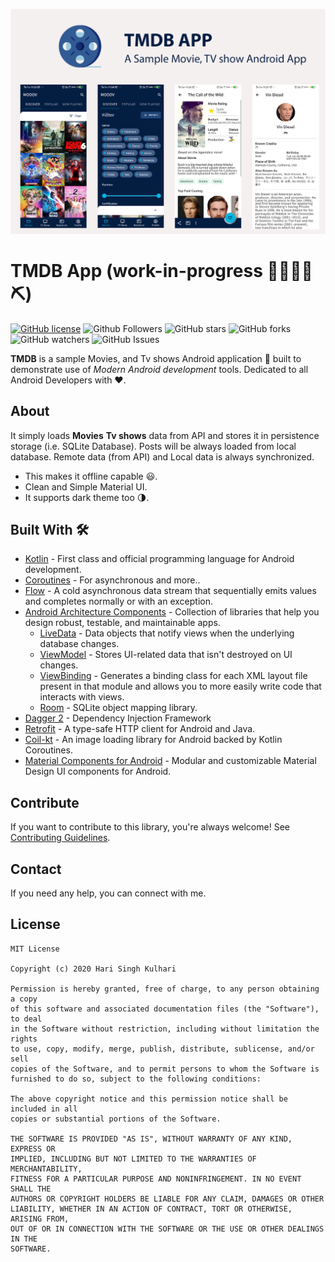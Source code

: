 ![](media/header.png)

# TMDB App (work-in-progress 👷🔧️👷‍♀️⛏)

[![GitHub license](https://img.shields.io/badge/License-MIT-blue.svg)](LICENSE)
![Github Followers](https://img.shields.io/github/followers/HariKulhari06?label=Follow&style=social)
![GitHub stars](https://img.shields.io/github/stars/HariKulhari06/tmdb_app?style=social)
![GitHub forks](https://img.shields.io/github/forks/HariKulhari06/tmdb_app?style=social)
![GitHub watchers](https://img.shields.io/github/watchers/HariKulhari06/tmdb_app?style=social)
![GitHub Issues](https://img.shields.io/github/issues/HariKulhari06/tmdb_app?style=social)

**TMDB** is a sample Movies, and Tv shows Android application 📱 built to demonstrate use of *Modern Android development* tools. Dedicated to all Android Developers with ❤️.


## About
It simply loads **Movies** **Tv shows** data from API and stores it in persistence storage (i.e. SQLite Database). Posts will be always loaded from local database. Remote data (from API) and Local data is always synchronized. 
- This makes it offline capable 😃. 
- Clean and Simple Material UI.
- It supports dark theme too 🌗.


## Built With 🛠
- [Kotlin](https://kotlinlang.org/) - First class and official programming language for Android development.
- [Coroutines](https://kotlinlang.org/docs/reference/coroutines-overview.html) - For asynchronous and more..
- [Flow](https://kotlin.github.io/kotlinx.coroutines/kotlinx-coroutines-core/kotlinx.coroutines.flow/-flow/) - A cold asynchronous data stream that sequentially emits values and completes normally or with an exception.
- [Android Architecture Components](https://developer.android.com/topic/libraries/architecture) - Collection of libraries that help you design robust, testable, and maintainable apps.
  - [LiveData](https://developer.android.com/topic/libraries/architecture/livedata) - Data objects that notify views when the underlying database changes.
  - [ViewModel](https://developer.android.com/topic/libraries/architecture/viewmodel) - Stores UI-related data that isn't destroyed on UI changes. 
  - [ViewBinding](https://developer.android.com/topic/libraries/view-binding) - Generates a binding class for each XML layout file present in that module and allows you to more easily write code that interacts with views.
  - [Room](https://developer.android.com/topic/libraries/architecture/room) - SQLite object mapping library.
- [Dagger 2](https://dagger.dev/) - Dependency Injection Framework
- [Retrofit](https://square.github.io/retrofit/) - A type-safe HTTP client for Android and Java.
- [Coil-kt](https://coil-kt.github.io/coil/) - An image loading library for Android backed by Kotlin Coroutines.
- [Material Components for Android](https://github.com/material-components/material-components-android) - Modular and customizable Material Design UI components for Android.

## Contribute
If you want to contribute to this library, you're always welcome!
See [Contributing Guidelines](CONTRIBUTING.md). 

## Contact
If you need any help, you can connect with me.

## License
```
MIT License

Copyright (c) 2020 Hari Singh Kulhari

Permission is hereby granted, free of charge, to any person obtaining a copy
of this software and associated documentation files (the "Software"), to deal
in the Software without restriction, including without limitation the rights
to use, copy, modify, merge, publish, distribute, sublicense, and/or sell
copies of the Software, and to permit persons to whom the Software is
furnished to do so, subject to the following conditions:

The above copyright notice and this permission notice shall be included in all
copies or substantial portions of the Software.

THE SOFTWARE IS PROVIDED "AS IS", WITHOUT WARRANTY OF ANY KIND, EXPRESS OR
IMPLIED, INCLUDING BUT NOT LIMITED TO THE WARRANTIES OF MERCHANTABILITY,
FITNESS FOR A PARTICULAR PURPOSE AND NONINFRINGEMENT. IN NO EVENT SHALL THE
AUTHORS OR COPYRIGHT HOLDERS BE LIABLE FOR ANY CLAIM, DAMAGES OR OTHER
LIABILITY, WHETHER IN AN ACTION OF CONTRACT, TORT OR OTHERWISE, ARISING FROM,
OUT OF OR IN CONNECTION WITH THE SOFTWARE OR THE USE OR OTHER DEALINGS IN THE
SOFTWARE.
```

